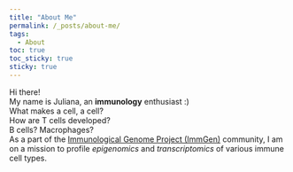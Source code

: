 ```yaml
---
title: "About Me"
permalink: /_posts/about-me/
tags:
  - About
toc: true
toc_sticky: true
sticky: true
---
```


Hi there! <br/> My name is Juliana, an **immunology** enthusiast :) <br/>
What makes a cell, a cell? <br/>
How are T cells developed? <br/>
B cells? Macrophages? <br/>
As a part of the [Immunological Genome Project (ImmGen)](https://www.immgen.org/) community, I am on a mission to profile *epigenomics* and *transcriptomics* of various immune cell types.
